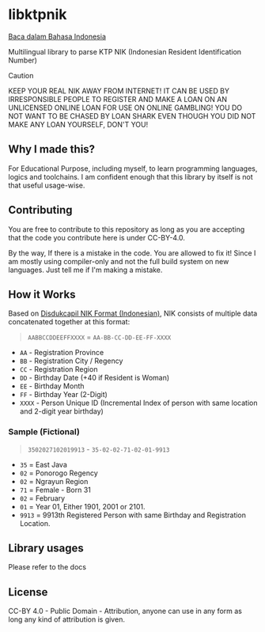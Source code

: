 # libktpnik
[Baca dalam Bahasa Indonesia](BACA.MD)

Multilingual library to parse KTP NIK (Indonesian Resident Identification Number)

> [!CAUTION]
> KEEP YOUR REAL NIK AWAY FROM INTERNET! IT CAN BE USED BY IRRESPONSIBLE PEOPLE TO REGISTER AND MAKE A
> LOAN ON AN UNLICENSED ONLINE LOAN FOR USE ON ONLINE GAMBLING! YOU DO NOT WANT TO BE CHASED BY 
> LOAN SHARK EVEN THOUGH YOU DID NOT MAKE ANY LOAN YOURSELF, DON'T YOU!

## Why I made this?
For Educational Purpose, including myself, to learn programming languages, logics and toolchains. 
I am confident enough that this library by itself is not that useful usage-wise.

## Contributing
You are free to contribute to this repository as long as you are accepting that the code you contribute
here is under CC-BY-4.0.

By the way, If there is a mistake in the code. You are allowed to fix it! Since I am mostly using compiler-only and not
the full build system on new languages. Just tell me if I'm making a mistake.

## How it Works
Based on [Disdukcapil NIK Format (Indonesian)](https://dispenduk.mojokertokota.go.id/home/berita/Arti-kode-angka-dalam-NIK-E-KTP), 
NIK consists of multiple data concatenated together at this format:
> `AABBCCDDEEFFXXXX` = `AA-BB-CC-DD-EE-FF-XXXX`
- `AA` - Registration Province
- `BB` - Registration City / Regency
- `CC` - Registration Region
- `DD` - Birthday Date (+40 if Resident is Woman)
- `EE` - Birthday Month
- `FF` - Birthday Year (2-Digit)
- `XXXX` - Person Unique ID (Incremental Index of person with same location and 2-digit year birthday)

### Sample (Fictional)
> `3502027102019913` - `35-02-02-71-02-01-9913`
- `35` = East Java
- `02` = Ponorogo Regency
- `02` = Ngrayun Region
- `71` = Female - Born 31
- `02` = February
- `01` = Year 01, Either 1901, 2001 or 2101.
- `9913` = 9913th Registered Person with same Birthday and Registration Location.

## Library usages
Please refer to the docs

## License
CC-BY 4.0 - Public Domain - Attribution, anyone can use in any form as long any kind of attribution is given.